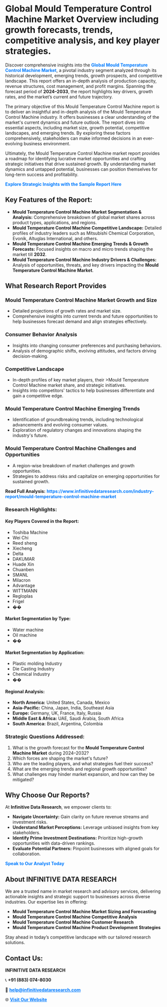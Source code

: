 <h1>Global Mould Temperature Control Machine Market Overview including growth forecasts, trends, competitive analysis, and key player strategies.</h1>
<p>
Discover comprehensive insights into the 
<a href="https://www.infinitivedataresearch.com/industry-report/mould-temperature-control-machine-market" rel="dofollow" style="color: #007BFF; text-decoration: none;"><strong>Global Mould Temperature Control Machine Market</strong></a>, a pivotal industry segment analyzed through its historical development, emerging trends, growth prospects, and competitive landscape. This report offers an in-depth analysis of production capacity, revenue structures, cost management, and profit margins. Spanning the forecast period of <strong>2024–2033</strong>, the report highlights key drivers, growth rates, and the market’s current and future trajectory.
</p>
<p>
The primary objective of this Mould Temperature Control Machine report is to deliver an insightful and in-depth analysis of the Mould Temperature Control Machine industry. It offers businesses a clear understanding of the market's current dynamics and future outlook. The report dives into essential aspects, including market size, growth potential, competitive landscapes, and emerging trends. By exploring these factors comprehensively, stakeholders can make informed decisions in an ever-evolving business environment.
</p>
<p>
Ultimately, the Mould Temperature Control Machine market report provides a roadmap for identifying lucrative market opportunities and crafting strategic initiatives that drive sustained growth. By understanding market dynamics and untapped potential, businesses can position themselves for long-term success and profitability.
</p>
<p>
<a href="https://www.infinitivedataresearch.com/request-sample/reportId=109742" style="color: #007BFF; text-decoration: none;"><strong>Explore Strategic Insights with the Sample Report Here</strong></a>
</p>

<h2>Key Features of the Report:</h2>
<ul>
<li><strong>Mould Temperature Control Machine Market Segmentation & Analysis:</strong> Comprehensive breakdown of global market shares across product types, applications, and regions.</li>
<li><strong>Mould Temperature Control Machine Competitive Landscape:</strong> Detailed profiles of industry leaders such as Mitsubishi Chemical Corporation, Evonik, Altuglas International, and others.</li>
<li><strong>Mould Temperature Control Machine Emerging Trends & Growth Forecasts:</strong> Focused insights on macro and micro trends shaping the market till <strong>2032</strong>.</li>
<li><strong>Mould Temperature Control Machine Industry Drivers & Challenges:</strong> Analysis of opportunities, threats, and key drivers impacting the <strong>Mould Temperature Control Machine Market</strong>.</li>
</ul>

<h2>What Research Report Provides</h2>
<h3>Mould Temperature Control Machine Market Growth and Size</h3>
<ul>
<li>Detailed projections of growth rates and market size.</li>
<li>Comprehensive insights into current trends and future opportunities to help businesses forecast demand and align strategies effectively.</li>
</ul>

<h3>Consumer Behavior Analysis</h3>
<ul>
<li>Insights into changing consumer preferences and purchasing behaviors.</li>
<li>Analysis of demographic shifts, evolving attitudes, and factors driving decision-making.</li>
</ul>

<h3>Competitive Landscape</h3>
<ul>
<li>In-depth profiles of key market players, their >Mould Temperature Control Machine market share, and strategic initiatives.</li>
<li>Insights into competitors' tactics to help businesses differentiate and gain a competitive edge.</li>
</ul>

<h3>Mould Temperature Control Machine Emerging Trends</h3>
<ul>
<li>Identification of groundbreaking trends, including technological advancements and evolving consumer values.</li>
<li>Exploration of regulatory changes and innovations shaping the industry's future.</li>
</ul>

<h3>Mould Temperature Control Machine Challenges and Opportunities</h3>
<ul>
<li>A region-wise breakdown of market challenges and growth opportunities.</li>
<li>Strategies to address risks and capitalize on emerging opportunities for sustained growth.</li>
</ul>
<p><strong>Read Full Analysis:</strong> <a href="https://www.infinitivedataresearch.com/industry-report/mould-temperature-control-machine-market" rel="dofollow" style="color: #007BFF; text-decoration: none;"><strong>https://www.infinitivedataresearch.com/industry-report/mould-temperature-control-machine-market</strong></a></p>
<h3>Research Highlights:</h3>
<h4>Key Players Covered in the Report:</h4>
<ul><li>Toshiba Machine</li><li>Wei Chi</li><li>Reed sheng</li><li>Xiecheng</li><li>Delta</li><li>DAKUMAR</li><li>Huade Xin</li><li>Chuanben</li><li>SMANL</li><li>Milacron</li><li>Advantage</li><li>WITTMANN</li><li>Regloplas</li><li>Frigel</li><li>��</li></ul>
<h4>Market Segmentation by Type:</h4>
<ul><li>Water machine</li><li>Oil machine</li><li>��</li></ul>
<h4>Market Segmentation by Application:</h4>
<ul><li>Plastic molding Industry</li><li>Die Casting Industry</li><li>Chemical Industry</li><li>��</li></ul>

<h4>Regional Analysis:</h4>
<ul>
<li><strong>North America:</strong> United States, Canada, Mexico</li>
<li><strong>Asia-Pacific:</strong> China, Japan, India, Southeast Asia</li>
<li><strong>Europe:</strong> Germany, UK, France, Italy, Russia</li>
<li><strong>Middle East & Africa:</strong> UAE, Saudi Arabia, South Africa</li>
<li><strong>South America:</strong> Brazil, Argentina, Colombia</li>
</ul>

<h3>Strategic Questions Addressed:</h3>
<ol>
<li>What is the growth forecast for the <strong>Mould Temperature Control Machine Market</strong> during 2024–2032?</li>
<li>Which forces are shaping the market's future?</li>
<li>Who are the leading players, and what strategies fuel their success?</li>
<li>What are the emerging trends and regional growth opportunities?</li>
<li>What challenges may hinder market expansion, and how can they be mitigated?</li>
</ol>

<h2>Why Choose Our Reports?</h2>
<p>At <strong>Infinitive Data Research</strong>, we empower clients to:</p>
<ul>
<li><strong>Navigate Uncertainty:</strong> Gain clarity on future revenue streams and investment risks.</li>
<li><strong>Understand Market Perceptions:</strong> Leverage unbiased insights from key stakeholders.</li>
<li><strong>Identify Prime Investment Destinations:</strong> Prioritize high-growth opportunities with data-driven rankings.</li>
<li><strong>Evaluate Potential Partners:</strong> Pinpoint businesses with aligned goals for collaboration.</li>
</ul>
<p><a href="https://www.infinitivedataresearch.com/industry-report/mould-temperature-control-machine-market" rel="dofollow" style="color: #007BFF; text-decoration: none;"><strong>Speak to Our Analyst Today</strong></a></p>

<h2>About INFINITIVE DATA RESEARCH</h2>
<p>We are a trusted name in market research and advisory services, delivering actionable insights and strategic support to businesses across diverse industries. Our expertise lies in offering:</p>
<ul>
<li><strong>Mould Temperature Control Machine Market Sizing and Forecasting</strong></li>
<li><strong>Mould Temperature Control Machine Competitive Analysis</strong></li>
<li><strong>Mould Temperature Control Machine Customer Research</strong></li>
<li><strong>Mould Temperature Control Machine Product Development Strategies</strong></li>
</ul>
<p>Stay ahead in today’s competitive landscape with our tailored research solutions.</p>

<h2>Contact Us:</h2>
<p><strong>INFINITIVE DATA RESEARCH</strong></p>
<p>📞 <strong>+91 (883) 074-8030</strong></p>
<p>📧 <strong><a href="mailto:help@infinitivedataresearch.com" style="color: #007BFF;">help@infinitivedataresearch.com</a></strong></p>
<p>🌐 <strong><a href="https://www.infinitivedataresearch.com" rel="dofollow" style="color: #007BFF;">Visit Our Website</a></strong></p>